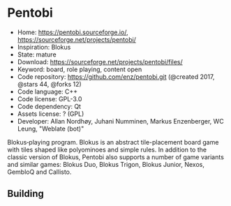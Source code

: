 # Pentobi

- Home: https://pentobi.sourceforge.io/, https://sourceforge.net/projects/pentobi/
- Inspiration: Blokus
- State: mature
- Download: https://sourceforge.net/projects/pentobi/files/
- Keyword: board, role playing, content open
- Code repository: https://github.com/enz/pentobi.git (@created 2017, @stars 44, @forks 12)
- Code language: C++
- Code license: GPL-3.0
- Code dependency: Qt
- Assets license: ? (GPL)
- Developer: Allan Nordhøy, Juhani Numminen, Markus Enzenberger, WC Leung, "Weblate (bot)"

Blokus‐playing program. Blokus is an abstract tile-placement board game with tiles shaped like polyominoes and simple rules.
In addition to the classic version of Blokus, Pentobi also supports a number of game variants and similar games: Blokus Duo, Blokus Trigon, Blokus Junior, Nexos, GembloQ and Callisto.

## Building
